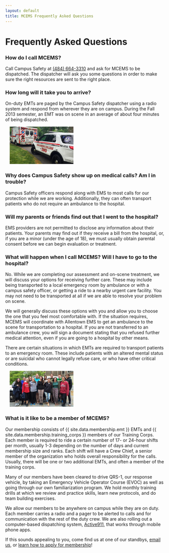 ```yaml
---
layout: default
title: MCEMS Frequently Asked Questions
---
```


Frequently Asked Questions
==========================

### How do I call MCEMS?

Call Campus Safety at [(484) 664-3310](tel:+14846643110) and ask for MCEMS to be dispatched. The dispatcher will ask you some questions in order to make sure the right resources are sent to the right place.

### How long will it take you to arrive?

On-duty EMTs are paged by the Campus Safety dispatcher using a radio system and respond from wherever they are on campus. During the Fall 2013 semester, an EMT was on scene in an average of about four minutes of being dispatched.

<div class="pull-right" style="max-width:40%;margin:1em;">
  <div class="thumbnail">
    <img src="/assets/images/qrs1_6289.jpg">
  </div>
</div>

### Why does Campus Safety show up on medical calls? Am I in trouble?

Campus Safety officers respond along with EMS to most calls for our protection while we are working. Additionally, they can often transport patients who do not require an ambulance to the hospital.

### Will my parents or friends find out that I went to the hospital?

EMS providers are not permitted to disclose any information about their patients. Your parents may find out if they receive a bill from the hospital, or, if you are a minor (under the age of 18), we must usually obtain parental consent before we can begin evaluation or treatment.

### What will happen when I call MCEMS? Will I have to go to the hospital?

No. While we are completing our assessment and on-scene treatment, we will discuss your options for receiving further care. These may include being transported to a local emergency room by ambulance or with a campus safety officer, or getting a ride to a nearby urgent care facility. You may not need to be transported at all if we are able to resolve your problem on scene.

We will generally discuss these options with you and allow you to choose the one that you feel most comfortable with. If the situation requires, MCEMS will coordinate with Allentown EMS to get an ambulance to the scene for transportation to a hospital. If you are not transferred to an ambulance crew, you will sign a document stating that you refused further medical attention, even if you are going to a hospital by other means.

There are certain situations in which EMTs are required to transport patients to an emergency room. These include patients with an altered mental status or are suicidal who cannot legally refuse care, or who have other critical conditions.

<div class="pull-left" style="max-width:40%;margin:1em;">
  <div class="thumbnail">
    <img src="/assets/images/new_members_f15.jpg">
  </div>
</div>

### What is it like to be a member of MCEMS?

Our membership consists of {{ site.data.membership.emt }} EMTs and {{ site.data.membership.training_corps }} members of our Training Corps. Each member is required to ride a certain number of 17- or 24-hour shifts per month, usually 1-3 depending on the number of days and current membership size and ranks. Each shift will have a Crew Chief, a senior member of the organization who holds overall responsibility for the calls. Usually, there will be one or two additional EMTs, and often a member of the training corps.

Many of our members have been cleared to drive QRS-1, our response vehicle, by taking an Emergency Vehicle Operator Course (EVOC) as well as going through our own familiarization program. We hold monthly training drills at which we review and practice skills, learn new protocols, and do team building exercises.

We allow our members to be anywhere on campus while they are on duty. Each member carries a radio and a pager to be alerted to calls and for communication with the rest of the duty crew. We are also rolling out a computer-based dispatching system, [Active911](https://active911.com/), that works through mobile phone apps.

If this sounds appealing to you, come find us at one of our standbys, [email us](mailto:info@bergems.org), or [learn how to apply for membership](/join-mcems/)!

